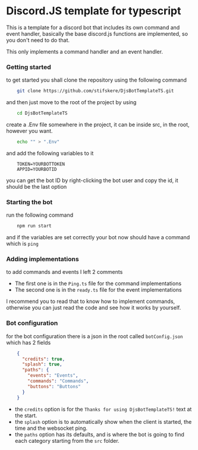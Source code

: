 # Discord.JS template for typescript

This is a template for a discord bot that includes its own command and event handler,
basically the base discord.js functions are implemented, so you don't need to do that.

This only implements a command handler and an event handler.

### Getting started

to get started you shall clone the repository using the following command

```bash
    git clone https://github.com/stifskere/DjsBotTemplateTS.git
```

and then just move to the root of the project by using

```bash
    cd DjsBotTemplateTS
```

create a .Env file somewhere in the project, it can be inside src, in the root, however you want.

```bash
    echo "" > ".Env"
```

and add the following variables to it

```dotenv
    TOKEN=YOURBOTTOKEN
    APPID=YOURBOTID
```

you can get the bot ID by right-clicking the bot user and copy the id, it should be the last option

### Starting the bot

run the following command

```bash
    npm run start
```

and if the variables are set correctly your bot now should have a command which is `ping`

### Adding implementations

to add commands and events I left 2 comments

- The first one is in the `Ping.ts` file for the command implementations
- The second one is in the `ready.ts` file for the event implementations

I recommend you to read that to know how to implement commands, otherwise you can just read the code and see how it works by yourself.

### Bot configuration

for the bot configuration there is a json in the root called `botConfig.json` which has 2 fields

```json
    {
      "credits": true,
      "splash": true,
      "paths": {
        "events": "Events",
        "commands": "Commands",
        "buttons": "Buttons"
      }
    }
```

- the `credits` option is for the `Thanks for using DjsBotTemplateTS!` text at the start.
- the `splash` option is to automatically show when the client is started, the time and the websocket ping.
- the `paths` option has its defaults, and is where the bot is going to find each category starting from the `src` folder.